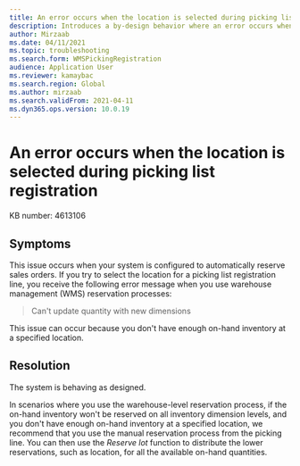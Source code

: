 ```yaml
---
title: An error occurs when the location is selected during picking list registration
description: Introduces a by-design behavior where an error occurs when you select the location for a picking list registration line.
author: Mirzaab
ms.date: 04/11/2021
ms.topic: troubleshooting
ms.search.form: WMSPickingRegistration
audience: Application User
ms.reviewer: kamaybac
ms.search.region: Global
ms.author: mirzaab
ms.search.validFrom: 2021-04-11
ms.dyn365.ops.version: 10.0.19
---
```

# An error occurs when the location is selected during picking list registration

KB number: 4613106

## Symptoms

This issue occurs when your system is configured to automatically reserve sales orders. If you try to select the location for a picking list registration line, you receive the following error message when you use warehouse management (WMS) reservation processes:

> Can't update quantity with new dimensions

This issue can occur because you don't have enough on-hand inventory at a specified location.

## Resolution

The system is behaving as designed.

In scenarios where you use the warehouse-level reservation process, if the on-hand inventory won't be reserved on all inventory dimension levels, and you don't have enough on-hand inventory at a specified location, we recommend that you use the manual reservation process from the picking line. You can then use the *Reserve lot* function to distribute the lower reservations, such as location, for all the available on-hand quantities.
